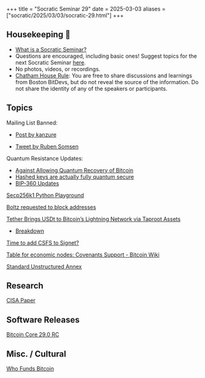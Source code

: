 +++
title = "Socratic Seminar 29"
date = 2025-03-03
aliases = ["socratic/2025/03/03/socratic-29.html"]
+++

## Housekeeping 🧹

- [What is a Socratic Seminar?](https://bitdevs.org/about#socratic-seminars)
- Questions are encouraged, including basic ones! Suggest topics for the next Socratic Seminar [here](https://github.com/arminsabouri/bostonbitdevs/issues/new).
- No photos, videos, or recordings.
- [Chatham House Rule](https://www.chathamhouse.org/about-us/chatham-house-rule): You are free to share discussions and learnings from Boston BitDevs, but do not reveal the source of the information. Do not share the identity of any of the speakers or participants.

## Topics

Mailing List Banned:

- [Post by kanzure](https://gnusha.org/pi/bitcoindev/CABaSBaz9OTSVa1KNk0GOrH3T-kRF_7OPVu0AtpuaFGVB=zhdwQ@mail.gmail.com/)

- [Tweet by Ruben Somsen](https://x.com/SomsenRuben/status/1907566218640269378)

Quantum Resistance Updates:

- [Against Allowing Quantum Recovery of Bitcoin](https://blog.lopp.net/against-quantum-recovery-of-bitcoin/)
- [Hashed keys are actually fully quantum secure](https://gnusha.org/pi/bitcoindev/CALkkCJY=dv6cZ_HoUNQybF4-byGOjME3Jt2DRr20yZqMmdJUnQ@mail.gmail.com/)
- [BIP-360 Updates](https://gnusha.org/pi/bitcoindev/9d6f01ca-9fab-4638-b59b-64db6301c2dbn@googlegroups.com/T/#mcf9ccc58497e84cf4b4b9079fc1e444ba8ba08b2)

[Secp256k1 Python Playground](https://gnusha.org/pi/bitcoindev/d0044f9c-d974-43ca-9891-64bb60a90f1f@gmail.com/T/#mcad9e4d918aa98c15893c29ebbc3d26903c1a511)

[Boltz requested to block addresses](https://x.com/lightcoin/status/1905313895646199876?s=46)

[Tether Brings USDt to Bitcoin’s Lightning Network via Taproot Assets](https://lightninglabs.substack.com/p/it-all-comes-back-to-bitcoin-how)

- [Breakdown](https://medium.com/joltzwallet/how-will-usdt-impact-bitcoin-lightning-6cae325ac5e5)

[Time to add CSFS to Signet?](https://gnusha.org/pi/bitcoindev/-rjcTH9purJtX6ug3rqaNVdouiTPS1hKYrLVzXmcGTsXIgt4AvtTjFpFFlpfP47n529efE5Ltl5CZ5yScbc08P02c52pfdw9nTwwLQbE_cA=@protonmail.com/T/#m555b17614541bd67d39911feb1cc5f39d033b7d8)

[Table for economic nodes: Covenants Support - Bitcoin Wiki](https://gnusha.org/pi/bitcoindev/CALiT-ZoTQYx9_4bd1TTzqGCgQJ-rp0meCM14eoNOJLW_mOEo2w@mail.gmail.com/T/#t)

[Standard Unstructured Annex](https://gnusha.org/pi/bitcoindev/Z9tg-NbTNnYciSOh@petertodd.org/T/#md34f3d5ad6bb83526df6817364ac8843b43dd8bb)

## Research

[CISA Paper](https://hrf.org/latest/cisa-research-paper/)

## Software Releases

[Bitcoin Core 29.0 RC](https://delvingbitcoin.org/t/bitcoin-core-29-0-release-candidate-is-available/1536)

## Misc. / Cultural

[Who Funds Bitcoin](https://whofundsbitcoin.com/)
